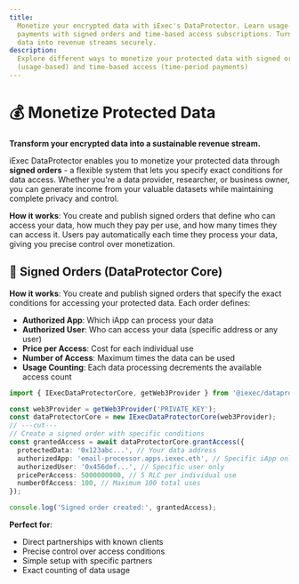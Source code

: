 ```yaml
---
title:
  Monetize your encrypted data with iExec's DataProtector. Learn usage-based
  payments with signed orders and time-based access subscriptions. Turn your
  data into revenue streams securely.
description:
  Explore different ways to monetize your protected data with signed orders
  (usage-based) and time-based access (time-period payments)
---
```


# 💰 Monetize Protected Data

**Transform your encrypted data into a sustainable revenue stream.**

iExec DataProtector enables you to monetize your protected data through **signed
orders** - a flexible system that lets you specify exact conditions for data
access. Whether you're a data provider, researcher, or business owner, you can
generate income from your valuable datasets while maintaining complete privacy
and control.

**How it works**: You create and publish signed orders that define who can
access your data, how much they pay per use, and how many times they can access
it. Users pay automatically each time they process your data, giving you precise
control over monetization.

## 📝 Signed Orders (DataProtector Core)

**How it works**: You create and publish signed orders that specify the exact
conditions for accessing your protected data. Each order defines:

- **Authorized App**: Which iApp can process your data
- **Authorized User**: Who can access your data (specific address or any user)
- **Price per Access**: Cost for each individual use
- **Number of Access**: Maximum times the data can be used
- **Usage Counting**: Each data processing decrements the available access count

```ts twoslash
import { IExecDataProtectorCore, getWeb3Provider } from '@iexec/dataprotector';

const web3Provider = getWeb3Provider('PRIVATE_KEY');
const dataProtectorCore = new IExecDataProtectorCore(web3Provider);
// ---cut---
// Create a signed order with specific conditions
const grantedAccess = await dataProtectorCore.grantAccess({
  protectedData: '0x123abc...', // Your data address
  authorizedApp: 'email-processor.apps.iexec.eth', // Specific iApp only
  authorizedUser: '0x456def...', // Specific user only
  pricePerAccess: 5000000000, // 5 RLC per individual use
  numberOfAccess: 100, // Maximum 100 total uses
});

console.log('Signed order created:', grantedAccess);
```

**Perfect for**:

- Direct partnerships with known clients
- Precise control over access conditions
- Simple setup with specific partners
- Exact counting of data usage

